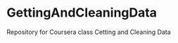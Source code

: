 GettingAndCleaningData
======================

Repository for Coursera class Cetting and Cleaning Data
